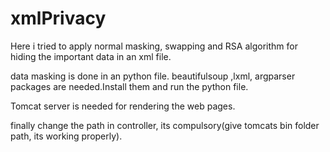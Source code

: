 # xmlPrivacy

Here i tried to apply normal masking, swapping and RSA algorithm for hiding the important data in an xml file.

data masking is done in an python file.
beautifulsoup ,lxml, argparser packages are needed.Install them and run the python file.

Tomcat server is needed for rendering the web pages.

finally change the path in controller, its compulsory(give tomcats bin folder path, its working properly).

